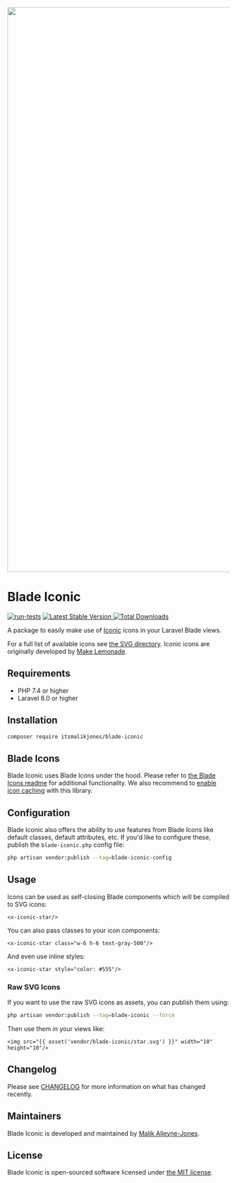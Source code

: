 <p align="center">
    <img src="https://repository-images.githubusercontent.com/366932039/374f5b00-b382-11eb-9ac3-355a78d79852" width="1280" title="Social Card Blade Iconic">
</p>

# Blade Iconic

[![run-tests](https://github.com/ItsMalikJones/blade-iconic/actions/workflows/run-tests.yml/badge.svg)](https://github.com/ItsMalikJones/blade-iconic/actions/workflows/run-tests.yml)
<a href="https://packagist.org/packages/ItsMalikJones/blade-iconic">
    <img src="https://img.shields.io/packagist/v/ItsMalikJones/blade-iconic" alt="Latest Stable Version">
</a>
<a href="https://packagist.org/packages/ItsMalikJones/blade-iconic">
    <img src="https://img.shields.io/packagist/dt/ItsMalikJones/blade-iconic" alt="Total Downloads">
</a>

A package to easily make use of [Iconic](https://www.iconic.app) icons in your Laravel Blade views.

For a full list of available icons see [the SVG directory](./resources/svg). Iconic icons are originally developed by [Make Lemonade](https://makelemonade.wtf/).

## Requirements

- PHP 7.4 or higher
- Laravel 8.0 or higher

## Installation

```bash
composer require itsmalikjones/blade-iconic
```

## Blade Icons

Blade Iconic uses Blade Icons under the hood. Please refer to [the Blade Icons readme](https://github.com/blade-ui-kit/blade-icons) for additional functionality. We also recommend to [enable icon caching](https://github.com/blade-ui-kit/blade-icons#caching) with this library.

## Configuration

Blade Iconic also offers the ability to use features from Blade Icons like default classes, default attributes, etc. If you'd like to configure these, publish the `blade-iconic.php` config file:

```bash
php artisan vendor:publish --tag=blade-iconic-config
```

## Usage

Icons can be used as self-closing Blade components which will be compiled to SVG icons:

```blade
<x-iconic-star/>
```

You can also pass classes to your icon components:

```blade
<x-iconic-star class="w-6 h-6 text-gray-500"/>
```

And even use inline styles:

```blade
<x-iconic-star style="color: #555"/>
```

### Raw SVG Icons

If you want to use the raw SVG icons as assets, you can publish them using:

```bash
php artisan vendor:publish --tag=blade-iconic --force
```

Then use them in your views like:

```blade
<img src="{{ asset('vendor/blade-iconic/star.svg') }}" width="10" height="10"/>
```

## Changelog

Please see [CHANGELOG](CHANGELOG.md) for more information on what has changed recently.

## Maintainers

Blade Iconic is developed and maintained by [Malik Alleyne-Jones](https://twitter.com/ItsMalikJones).

## License

Blade Iconic is open-sourced software licensed under [the MIT license](LICENSE.md).
